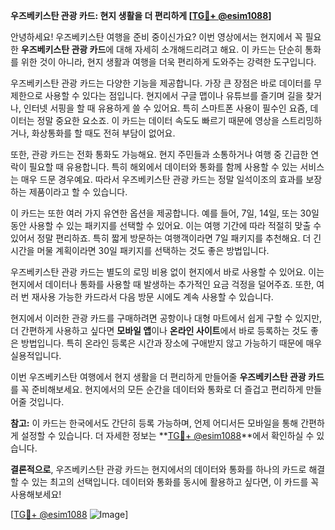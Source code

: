 **우즈베키스탄 관광 카드: 현지 생활을 더 편리하게 [[TG💪+ @esim1088](https://t.me/s/esim1088)]**

안녕하세요! 우즈베키스탄 여행을 준비 중이신가요? 이번 영상에서는 현지에서 꼭 필요한 **우즈베키스탄 관광 카드**에 대해 자세히 소개해드리려고 해요. 이 카드는 단순히 통화를 위한 것이 아니라, 현지 생활과 여행을 더욱 편리하게 도와주는 강력한 도구입니다.

우즈베키스탄 관광 카드는 다양한 기능을 제공합니다. 가장 큰 장점은 바로 데이터를 무제한으로 사용할 수 있다는 점입니다. 현지에서 구글 맵이나 유튜브를 즐기며 길을 찾거나, 인터넷 서핑을 할 때 유용하게 쓸 수 있어요. 특히 스마트폰 사용이 필수인 요즘, 데이터는 정말 중요한 요소죠. 이 카드는 데이터 속도도 빠르기 때문에 영상을 스트리밍하거나, 화상통화를 할 때도 전혀 부담이 없어요.

또한, 관광 카드는 전화 통화도 가능해요. 현지 주민들과 소통하거나 여행 중 긴급한 연락이 필요할 때 유용합니다. 특히 해외에서 데이터와 통화를 함께 사용할 수 있는 서비스는 매우 드문 경우예요. 따라서 우즈베키스탄 관광 카드는 정말 일석이조의 효과를 보장하는 제품이라고 할 수 있습니다.

이 카드는 또한 여러 가지 유연한 옵션을 제공합니다. 예를 들어, 7일, 14일, 또는 30일 동안 사용할 수 있는 패키지를 선택할 수 있어요. 이는 여행 기간에 따라 적절히 맞출 수 있어서 정말 편리하죠. 특히 짧게 방문하는 여행객이라면 7일 패키지를 추천해요. 더 긴 시간을 머물 계획이라면 30일 패키지를 선택하는 것도 좋은 방법입니다.

우즈베키스탄 관광 카드는 별도의 로밍 비용 없이 현지에서 바로 사용할 수 있어요. 이는 현지에서 데이터나 통화를 사용할 때 발생하는 추가적인 요금 걱정을 덜어주죠. 또한, 여러 번 재사용 가능한 카드라서 다음 방문 시에도 계속 사용할 수 있습니다.

현지에서 이러한 관광 카드를 구매하려면 공항이나 대형 마트에서 쉽게 구할 수 있지만, 더 간편하게 사용하고 싶다면 **모바일 앱**이나 **온라인 사이트**에서 바로 등록하는 것도 좋은 방법입니다. 특히 온라인 등록은 시간과 장소에 구애받지 않고 가능하기 때문에 매우 실용적입니다.

이번 우즈베키스탄 여행에서 현지 생활을 더 편리하게 만들어줄 **우즈베키스탄 관광 카드**를 꼭 준비해보세요. 현지에서의 모든 순간을 데이터와 통화로 더 즐겁고 편리하게 만들어줄 것입니다.

**참고:** 이 카드는 한국에서도 간단히 등록 가능하며, 언제 어디서든 모바일을 통해 간편하게 설정할 수 있습니다. 더 자세한 정보는 **[TG💪+ @esim1088](https://t.me/s/esim1088)**에서 확인하실 수 있습니다.

**결론적으로**, 우즈베키스탄 관광 카드는 현지에서의 데이터와 통화를 하나의 카드로 해결할 수 있는 최고의 선택입니다. 데이터와 통화를 동시에 활용하고 싶다면, 이 카드를 꼭 사용해보세요!

[[TG💪+ @esim1088](https://t.me/s/esim1088) ![Image](https://i.postimg.cc/Y0z9fWf4/image.png)]